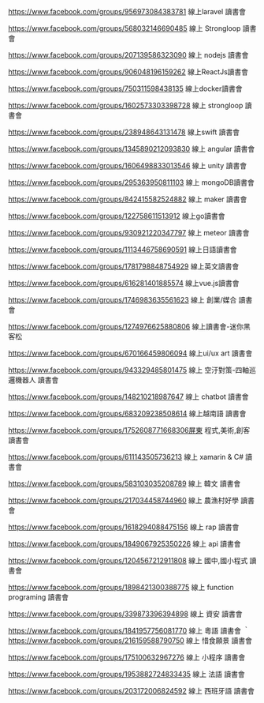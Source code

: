 https://www.facebook.com/groups/956973084383781 線上laravel 讀書會

https://www.facebook.com/groups/568032146690485 線上 Strongloop 讀書會

https://www.facebook.com/groups/207139586323090 線上 nodejs 讀書會

https://www.facebook.com/groups/906048196159262 線上ReactJs讀書會

https://www.facebook.com/groups/750311598438135 線上docker讀書會

https://www.facebook.com/groups/1602573303398728 線上 strongloop 讀書會

https://www.facebook.com/groups/238948643131478 線上swift 讀書會

https://www.facebook.com/groups/1345890212093830 線上 angular 讀書會

https://www.facebook.com/groups/1606498833013546 線上 unity 讀書會

https://www.facebook.com/groups/295363950811103 線上 mongoDB讀書會

https://www.facebook.com/groups/842415582524882 線上 maker 讀書會


https://www.facebook.com/groups/122758611513912 線上go讀書會

https://www.facebook.com/groups/930921220347797 線上 meteor 讀書會

https://www.facebook.com/groups/1113446758690591 線上日語讀書會

https://www.facebook.com/groups/1781798848754929 線上英文讀書會

https://www.facebook.com/groups/616281401885574 線上vue.js讀書會

https://www.facebook.com/groups/1746983635561623 線上 創業/媒合 讀書會

https://www.facebook.com/groups/1274976625880806 線上讀書會-迷你黑客松

https://www.facebook.com/groups/670166459806094 線上ui/ux art 讀書會

https://www.facebook.com/groups/943329485801475 線上 空汙對策-四軸巡邏機器人 讀書會

https://www.facebook.com/groups/148210218987647 線上 chatbot 讀書會

https://www.facebook.com/groups/683209238508614 線上越南語 讀書會

https://www.facebook.com/groups/1752608771668306屏東 程式,美術,創客 讀書會

https://www.facebook.com/groups/611143505736213 線上 xamarin & C# 讀書會

https://www.facebook.com/groups/583103035208789 線上 韓文 讀書會

https://www.facebook.com/groups/217034458744960 線上 農漁村好學 讀書會

https://www.facebook.com/groups/1618294088475156 線上 rap 讀書會

https://www.facebook.com/groups/1849067925350226 線上 api 讀書會

https://www.facebook.com/groups/1204567212911808 線上 國中,國小程式 讀書會

https://www.facebook.com/groups/1898421300388775 線上 function programing 讀書會

https://www.facebook.com/groups/339873396394898 線上 資安 讀書會

https://www.facebook.com/groups/1841957756081770 線上 粵語 讀書會
｀
https://www.facebook.com/groups/216159588790750 線上 惜食願景 讀書會

https://www.facebook.com/groups/175100632967276 線上 小程序 讀書會

https://www.facebook.com/groups/1953882724833435 線上 法語 讀書會

https://www.facebook.com/groups/203172006824592 線上 西班牙語 讀書會